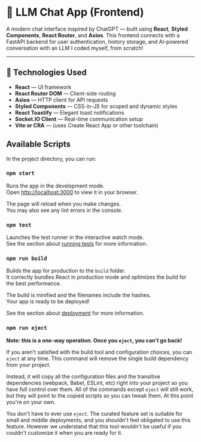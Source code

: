 # 💬 LLM Chat App (Frontend)
A modern chat interface inspired by ChatGPT — built using **React**, **Styled Components**, **React Router**, and **Axios**. This frontend connects with a FastAPI backend for user authentication, history storage, and AI-powered conversation with an LLM I coded myself, from scratch!


---

## 🚀 Technologies Used

- **React** — UI framework
- **React Router DOM** — Client-side routing
- **Axios** — HTTP client for API requests
- **Styled Components** — CSS-in-JS for scoped and dynamic styles
- **React Toastify** — Elegant toast notifications
- **Socket.IO Client** — Real-time communication setup
- **Vite or CRA** — (uses Create React App or other toolchain)


## Available Scripts

In the project directory, you can run:

### `npm start`

Runs the app in the development mode.\
Open [http://localhost:3000](http://localhost:3000) to view it in your browser.

The page will reload when you make changes.\
You may also see any lint errors in the console.

### `npm test`

Launches the test runner in the interactive watch mode.\
See the section about [running tests](https://facebook.github.io/create-react-app/docs/running-tests) for more information.

### `npm run build`

Builds the app for production to the `build` folder.\
It correctly bundles React in production mode and optimizes the build for the best performance.

The build is minified and the filenames include the hashes.\
Your app is ready to be deployed!

See the section about [deployment](https://facebook.github.io/create-react-app/docs/deployment) for more information.

### `npm run eject`

**Note: this is a one-way operation. Once you `eject`, you can't go back!**

If you aren't satisfied with the build tool and configuration choices, you can `eject` at any time. This command will remove the single build dependency from your project.

Instead, it will copy all the configuration files and the transitive dependencies (webpack, Babel, ESLint, etc) right into your project so you have full control over them. All of the commands except `eject` will still work, but they will point to the copied scripts so you can tweak them. At this point you're on your own.

You don't have to ever use `eject`. The curated feature set is suitable for small and middle deployments, and you shouldn't feel obligated to use this feature. However we understand that this tool wouldn't be useful if you couldn't customize it when you are ready for it.
